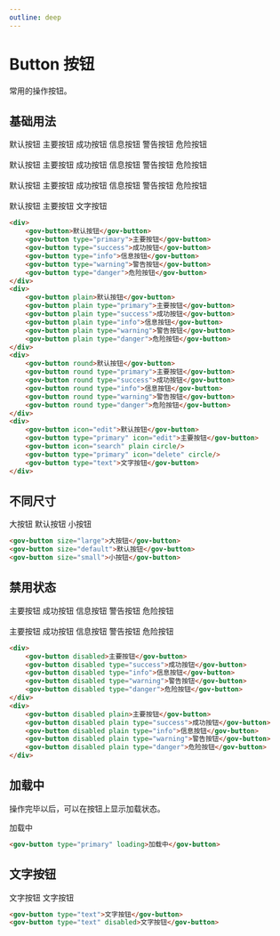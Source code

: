 ```yaml
---
outline: deep
---
```


# Button 按钮
常用的操作按钮。


## 基础用法

<demo-container class="demo-gov-row">
	<div>
		<gov-button>默认按钮</gov-button>
		<gov-button type="primary">主要按钮</gov-button>
		<gov-button type="success">成功按钮</gov-button>
		<gov-button type="info">信息按钮</gov-button>
		<gov-button type="warning">警告按钮</gov-button>
		<gov-button type="danger">危险按钮</gov-button>
	</div>
	<br/>
	<div>
		<gov-button plain>默认按钮</gov-button>
		<gov-button plain type="primary">主要按钮</gov-button>
		<gov-button plain type="success">成功按钮</gov-button>
		<gov-button plain type="info">信息按钮</gov-button>
		<gov-button plain type="warning">警告按钮</gov-button>
		<gov-button plain type="danger">危险按钮</gov-button>
	</div>
	<br/>
	<div>
		<gov-button round>默认按钮</gov-button>
		<gov-button round type="primary">主要按钮</gov-button>
		<gov-button round type="success">成功按钮</gov-button>
		<gov-button round type="info">信息按钮</gov-button>
		<gov-button round type="warning">警告按钮</gov-button>
		<gov-button round type="danger">危险按钮</gov-button>
	</div>
	<br/>
	<div>
		<gov-button icon="edit">默认按钮</gov-button>
		<gov-button type="primary" icon="edit">主要按钮</gov-button>
		<gov-button icon="search" plain circle/>
		<gov-button type="primary" icon="delete" circle/>
		<gov-button type="text">文字按钮</gov-button>
	</div>
</demo-container>

```md
<div>
	<gov-button>默认按钮</gov-button>
	<gov-button type="primary">主要按钮</gov-button>
	<gov-button type="success">成功按钮</gov-button>
	<gov-button type="info">信息按钮</gov-button>
	<gov-button type="warning">警告按钮</gov-button>
	<gov-button type="danger">危险按钮</gov-button>
</div>
<div>
	<gov-button plain>默认按钮</gov-button>
	<gov-button plain type="primary">主要按钮</gov-button>
	<gov-button plain type="success">成功按钮</gov-button>
	<gov-button plain type="info">信息按钮</gov-button>
	<gov-button plain type="warning">警告按钮</gov-button>
	<gov-button plain type="danger">危险按钮</gov-button>
</div>
<div>
	<gov-button round>默认按钮</gov-button>
	<gov-button round type="primary">主要按钮</gov-button>
	<gov-button round type="success">成功按钮</gov-button>
	<gov-button round type="info">信息按钮</gov-button>
	<gov-button round type="warning">警告按钮</gov-button>
	<gov-button round type="danger">危险按钮</gov-button>
</div>
<div>
	<gov-button icon="edit">默认按钮</gov-button>
	<gov-button type="primary" icon="edit">主要按钮</gov-button>
	<gov-button icon="search" plain circle/>
	<gov-button type="primary" icon="delete" circle/>
	<gov-button type="text">文字按钮</gov-button>
</div>
```

## 不同尺寸
<demo-container class="demo-gov-row">
	<gov-button size="large">大按钮</gov-button>
	<gov-button size="default">默认按钮</gov-button>
	<gov-button size="small">小按钮</gov-button>
</demo-container>


```md
<gov-button size="large">大按钮</gov-button>
<gov-button size="default">默认按钮</gov-button>
<gov-button size="small">小按钮</gov-button>
```


## 禁用状态

<demo-container class="demo-gov-row">
	<div>
		<gov-button disabled>主要按钮</gov-button>
		<gov-button disabled type="success">成功按钮</gov-button>
		<gov-button disabled type="info">信息按钮</gov-button>
		<gov-button disabled type="warning">警告按钮</gov-button>
		<gov-button disabled type="danger">危险按钮</gov-button>
	</div>
	<br/>
	<div>
		<gov-button disabled plain>主要按钮</gov-button>
		<gov-button disabled plain type="success">成功按钮</gov-button>
		<gov-button disabled plain type="info">信息按钮</gov-button>
		<gov-button disabled plain type="warning">警告按钮</gov-button>
		<gov-button disabled plain type="danger">危险按钮</gov-button>
	</div>
</demo-container>

```md
<div>
	<gov-button disabled>主要按钮</gov-button>
	<gov-button disabled type="success">成功按钮</gov-button>
	<gov-button disabled type="info">信息按钮</gov-button>
	<gov-button disabled type="warning">警告按钮</gov-button>
	<gov-button disabled type="danger">危险按钮</gov-button>
</div>
<div>
	<gov-button disabled plain>主要按钮</gov-button>
	<gov-button disabled plain type="success">成功按钮</gov-button>
	<gov-button disabled plain type="info">信息按钮</gov-button>
	<gov-button disabled plain type="warning">警告按钮</gov-button>
	<gov-button disabled plain type="danger">危险按钮</gov-button>
</div>
```

## 加载中

操作完毕以后，可以在按钮上显示加载状态。

<demo-container class="demo-gov-row">
	<gov-button type="primary" loading>加载中</gov-button>
</demo-container>

```md
<gov-button type="primary" loading>加载中</gov-button>
```

## 文字按钮

<demo-container class="demo-gov-row">
	<gov-button type="text">文字按钮</gov-button>
	<gov-button type="text" disabled>文字按钮</gov-button>
</demo-container>

```md
<gov-button type="text">文字按钮</gov-button>
<gov-button type="text" disabled>文字按钮</gov-button>
```
